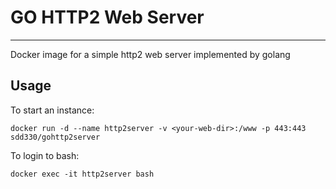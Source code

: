 # GO HTTP2 Web Server
------------
Docker image for a simple http2 web server implemented by golang

Usage
------------

To start an instance:

	docker run -d --name http2server -v <your-web-dir>:/www -p 443:443 sdd330/gohttp2server

To login to bash:

	docker exec -it http2server bash